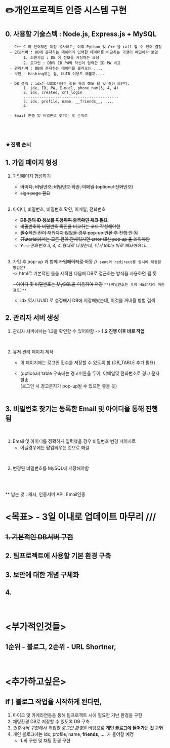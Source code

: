 # ✏️개인프로젝트 인증 시스템 구현
## 0. 사용할 기술스텍 : Node.js, Express.js + MySQL
      - C++ C 와 언어적인 특징 유사하고, 이후 Python 및 C++ 을 call 할 수 있어 결정
      - 인증서버 : DB에 존재하는 데이터와 입력한 데이터를 비교하는 과정이 메인이라 보임
            1. 회원가입 : DB 에 정보를 저장하는 과정
            2. 로그인 : DB의 ID PW와 자신이 입력한 ID PW 비교
      - 관리서버 : DB에 존재하는 데이터를 불러오는 ....
      - 보안 - Hashing하는 겸, UUID 이용도 해볼까....
      
      - DB 설계 : idx는 UUID사용한 것을 통일 해도 될 것 같아 보인다.
            1. idx, ID, PW, E-mail, phone_num(3, 4, 4)
            2. idx, created, cnt_login
            ------------------------------------------
            3. idx, profile, name, __friends__, ....
            4. 

      - Email 인증 및 비밀번호 찾기는 후 순위로


<br><br>

### ★진행 순서

## 1. 가입 페이지 형성

1. 가입페이지 형성하기

      - ~~아이디, 비밀번호, 비밀번호 확인, 이메일 (optional 전화번호)~~
      - ~~sign page 필요~~
<br><br>

2. 아이디, 비밀번호, 비밀번호 확인, 이메일, 전화번호 
      - ~~**DB 안의 ID 정보를 이용하여 중복확인 체크 필요**~~
      - ~~비밀번호와 비밀번호 확인을 비교하는 코드 작성해야함~~
      - ~~필수적인 칸이 채워지지 않았을 경우 pop-up 반환 후 진행 안 됨~~
      - ~~(Tutorial에서는 모든 칸이 안채워지면 error 대신 pop up 을 띄워야함~~
      - **?** ~~*전화번호 3, 4, 4 형태로 나눴는데, 이거 table 따로 빼놔야하나...*
<br><br>

3. 가입 후 pop-up 과 함께 ~~가입페이지로 이동~~ //` send와 redirect를 동시에 해결할 방법은?`    
-> html로 기본적인 틀을 제작한 다음에 DB로 접근하는 방식을 사용하면 될 듯

      ~~-  아이디 및 비밀번호는 MySQL을 이용하여 저장~~ `**(비밀번호는 후에 Hash처리 하는 걸로)**`
      - idx 역시 UUID 로 설정해서 DB에 저장해놨는데, 이것을 꺼내올 방법 검색


## 2. 관리자 서버 생성  

1. 관리자 서버에서는 1.3을 확인할 수 있어야함 -> **1.2 진행 이후 바로 작업**
<br>

2. 유저 관리 페이지 제작 

      - 이 페이지에는 로그인 횟수를 저장할 수 있도록 함 (DB_TABLE 추가 필요)

      - (optional) table 우측에는 경고버튼을 두어, 이메일및 전화번호로 경고 문자 발송<br>
      (로그인 시 경고문자가 pop-up될 수 있으면 좋을 듯)
<br><br>

## 3. 비밀번호 찾기는 등록한 Email 및 아이디을 통해 진행 됨
<br>

1. Email 및 아이디를 정확하게 입력했을 경우 비밀번호 변경 페이지로
      - 아닐경우에는 팝업띄우는 것으로 해결
<br>

2. 변경된 비밀번호를 MySQL에 저장해야함

<br><br>


** 남는 것 : 캐시, 인증서버 API, Email인증

# <목표> - 3일 이내로 업데이트 마무리 ///
## ~~1. 기본적인 DB서버 구현~~
## **2. 팀프로젝트에 사용할 기본 환경 구축**
## 3. 보안에 대한 개념 구체화
## 4. 

<br>

# <부가적인것들> 
##  1순위 - 블로그, 2순위 - URL Shortner,

<br>

# <추가하고싶은> 
## if ) 블로그 작업을 시작하게 된다면, 
1. 마이크 및 카메라연동을 통해 팀프로젝트 시에 필요한 기반 환경을 구현
2. 채팅환경 DB로 저장할 수 있도록 DB 구축
3. *인증서버 구현에서 작업한 로그인 환경*을 바탕으로 **개인 블로그에 들어가는 것 구현**
4. 개인 블로그에는 idx, profile, name, __friends__, .... 가 들어갈 예정 
      + 1.의 구현 및 채팅 환경 구현 
